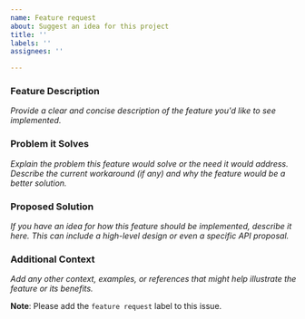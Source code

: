 ```yaml
---
name: Feature request
about: Suggest an idea for this project
title: ''
labels: ''
assignees: ''

---
```


### Feature Description

*Provide a clear and concise description of the feature you'd like to see implemented.*

### Problem it Solves

*Explain the problem this feature would solve or the need it would address. Describe the current workaround (if any) and why the feature would be a better solution.*

### Proposed Solution

*If you have an idea for how this feature should be implemented, describe it here. This can include a high-level design or even a specific API proposal.*

### Additional Context

*Add any other context, examples, or references that might help illustrate the feature or its benefits.*

**Note**: Please add the `feature request` label to this issue.
